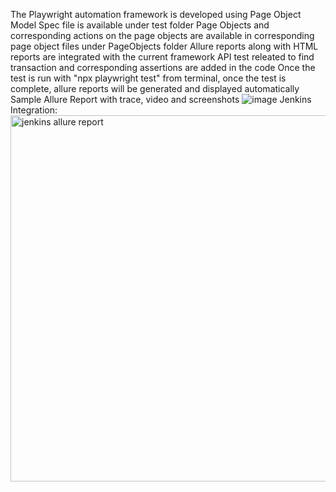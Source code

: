 The Playwright automation framework is developed using Page Object Model
Spec file is available under test folder
Page Objects and corresponding actions on the page objects are available in corresponding page object files under PageObjects folder
Allure reports along with HTML reports are integrated with the current framework
API test releated to find transaction and corresponding assertions are added in the code
Once the test is run with "npx playwright test" from terminal, once the test is complete, allure reports will be generated and displayed automatically
Sample Allure Report with trace, video and screenshots 
![image](https://github.com/user-attachments/assets/8c0f36f8-bce9-49f1-b573-0eaea00cb0f4)
Jenkins Integration:
<img width="586" alt="jenkins allure report" src="https://github.com/user-attachments/assets/4ae58f54-aa58-40e5-8e29-1e095b31e3c3" />
